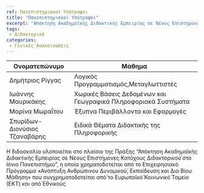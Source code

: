 ```yaml
---
ref: Πανεπιστημιακοί Υπότροφοι 
title: "Πανεπιστημιακοί Υπότροφοι"
excerpt: "Απόκτηση Ακαδημαϊκής Διδακτικής Εμπειρίας σε Νέους Επιστήμονες Κατόχους Διδακτορικού́ στο Ιόνιο Πανεπιστήμιο"
tags: 
 - Διδακτορικά
categories:
 - Γενικές Ανακοινώσεις
---
```

| Ονοματεπώνυμο                 | Μάθημα                                                         |
|-------------------------------|----------------------------------------------------------------|
| Δημήτριος Ρίγγας              | Λογικός Προγραμματισμός,Μεταγλωττιστές                         |
| Ιωάννης Μαυρικάκης            | Χωρικές Βάσεις Δεδομένων και Γεωγραφικά Πληροφοριακά Συστήματα |
| Μαρίνα Μωραΐτου               | Έξυπνα Περιβάλλοντα και Εφαρμογές                              |
| Σπυρίδων-Διονύσιος Τζαναβάρης | Ειδικά Θέματα Διδακτικής της Πληροφορικής                      |

Η διδασκαλία υλοποιείται στο πλαίσιο της Πράξης “Απόκτηση Ακαδημαϊκής Διδακτικής Εμπειρίας σε Νέους Επιστήμονες Κατόχους Διδακτορικού́ στο Ιόνιο Πανεπιστήμιο”, η οποία χρηματοδοτείται από το Επιχειρησιακό Πρόγραμμα «Ανάπτυξη Ανθρώπινου Δυναμικού́, Εκπαίδευση και Δια Βίου Μάθηση» που συγχρηματοδοτείται από́ το Ευρωπαϊκό́ Κοινωνικό́ Ταμείο (ΕΚΤ) και από́ Εθνικούς
